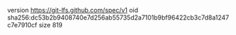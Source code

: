 version https://git-lfs.github.com/spec/v1
oid sha256:dc53b2b9408740e7d256ab55735d2a7101b9bf96422cb3c7d8a1247c7e7910cf
size 819
